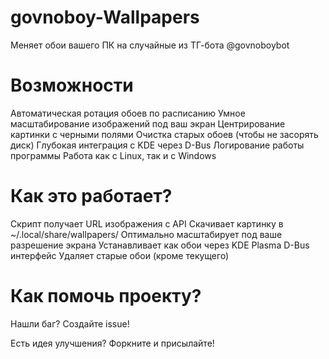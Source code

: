 # govnoboy-Wallpapers
Меняет обои вашего ПК на случайные из ТГ-бота @govnoboybot

# Возможности
Автоматическая ротация обоев по расписанию
Умное масштабирование изображений под ваш экран
Центрирование картинки с черными полями
Очистка старых обоев (чтобы не засорять диск)
Глубокая интеграция с KDE через D-Bus
Логирование работы программы
Работа как с Linux, так и с Windows

# Как это работает?
Скрипт получает URL изображения с API
Скачивает картинку в ~/.local/share/wallpapers/
Оптимально масштабирует под ваше разрешение экрана
Устанавливает как обои через KDE Plasma D-Bus интерфейс
Удаляет старые обои (кроме текущего)

# Как помочь проекту?
Нашли баг? Создайте issue!

Есть идея улучшения? Форкните и присылайте!
